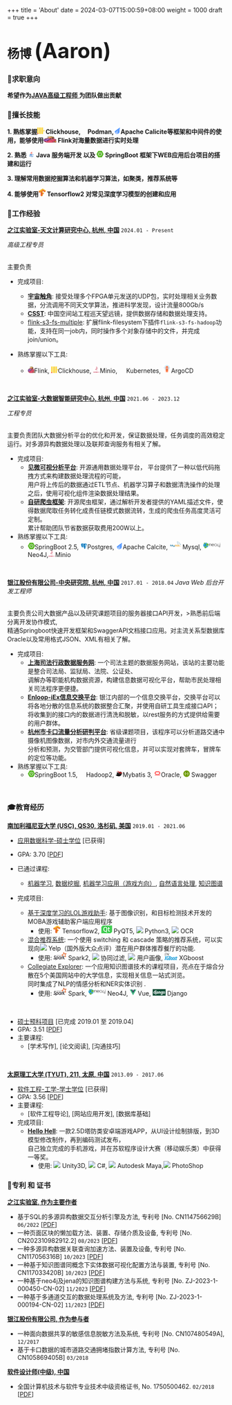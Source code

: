 +++
title = 'About'
date = 2024-03-07T15:00:59+08:00
weight = 1000
draft = true
+++


# 杨博 <font size="9">(Aaron)</font>

### <span>&#127919;</span>求职意向
__希望作为<u>JAVA高级工程师 </u> 为团队做出贡献__

### <span>&#128170;</span>擅长技能


__1. 熟练掌握<span><img src="assets/icons/clickhouse.png" height="15" width="16"> Clickhouse</span>,<span><img src="assets/icons/podman.jpg" height="15" width="16">Podman</span>,<span><img src="assets/icons/calcite.png" height="15" width="16">Apache Calicite</span>等框架和中间件的使用，能够使用<span><img src="assets/icons/flink.png" height="15" width="30"> Flink</span>对海量数据进行实时处理__

__2. 熟悉 <span><img src="assets/icons/java.png" height="15" width="16"> Java </span>服务端开发 以及 <span><img src="assets/icons/springboot.png" height="15" width="16"> SpringBoot</span> 框架下WEB应用后台项目的搭建和运行__

__3. 理解常用数据挖掘算法和机器学习算法，如聚类，推荐系统等__

__4. 能够使用<span><img src="assets/icons/tensorflow.png" height="18" width="16"> Tensorflow2 对常见深度学习模型的创建和应用</span>__

### <span>&#128084;</span>工作经验

[__之江实验室-天文计算研究中心, 杭州, 中国__]()  `2024.01 - Present`

_高级工程专员_<br><br>

主要负责
- 完成项目: 
    - [__宇宙触角__](https://nebula-inner.lab.zjvis.net/): 接受处理多个FPGA单元发送的UDP包，实时处理相关业务数据，分流调用不同天文学算法，推进科学发现，设计流量800Gb/s
    - [__CSST__](http://www.bao.ac.cn/csst/): 中国空间站工程巡天望远镜，提供数据存储和数据处理支持。
    - [flink-s3-fs-multiple](https://aaronyang2333.gitlab.io/docs/demo/flink-s3-f3-multiple/): 扩展flink-filesystem下插件`flink-s3-fs-hadoop`功能，支持在同一job内，同时操作多个对象存储中的文件，并完成join/union。

- 熟练掌握以下工具: 
    - <span><img src="assets/icons/flink.png" height="15" width="15">Flink</span>, <span><img src="assets/icons/clickhouse.png" height="15" width="16">Clickhouse</span>, <span><img src="assets/icons/minio.png" height="15" width="16">Minio</span>, <span><img src="assets/icons/kubernets.png" height="17" width="17">Kubernetes</span>, <span><img src="assets/icons/argoCD.png" height="20" width="20">ArgoCD</span>
<br>

[__之江实验室-大数据智能研究中心, 杭州, 中国__]()  `2021.06 - 2023.12`

_工程专员_<br><br>

主要负责团队大数据分析平台的优化和开发，保证数据处理，任务调度的高效稳定运行。对多源异构数据处理以及联邦查询服务有相关了解。
- 完成项目: 
    - [__见微可视分析平台__](https://gitee.com/zhijiangtianshu/nebula): 开源通用数据处理平台， 平台提供了一种以低代码拖拽方式来构建数据处理流程的可能，<br>用户将上传后的数据通过ETL节点、机器学习算子和数据清洗操作的处理之后，使用可视化组件渲染数据处理结果。
    - [__自研爬虫框架__](https://gitea-ops.lab.zjvis.net/bee/crawler): 开源爬虫框架，通过解析开发者提供的YAML描述文件，使得数据爬取任务转化成责任链模式数据流转，生成的爬虫任务高度灵活可定制。<br>累计帮助团队节省数据获取费用200W以上。
- 熟练掌握以下工具: 
    - <span><img src="assets/icons/springboot.png" height="15" width="16">SpringBoot 2.5</span>, <span><img src="assets/icons/postgresql.png" height="15" width="16">Postgres</span>, <span><img src="assets/icons/calcite.png" height="15" width="16">Apache Calcite</span>, <span><img src="assets/icons/mysql.png" height="20" width="30">Mysql</span>, <span><img src="assets/icons/neo4j.png" height="18" width="40"/> Neo4J</span>,<span><img src="assets/icons/minio.png" height="15" width="16">Minio</span>
<br>

[__银江股份有限公司-中央研究院, 杭州, 中国__]()  `2017.01 - 2018.04`
_Java Web 后台开发工程师_<br><br>

主要负责公司大数据产品以及研究课题项目的服务器接口API开发，>熟悉前后端分离开发协作模式, <br> 精通Springboot快速开发框架和SwaggerAPI文档接口应用。对主流关系型数据库Oracle以及常用格式JSON、XML有相关了解。
- 完成项目: 
    - [__上海司法行政数据服务网__](): 一个司法主题的数据服务网站，该站的主要功能是整合司法局、监狱局、法院、公证处、<br>调解办等职能机构数据资源，构建信息数据可视化平台，帮助市民处理相关司法程序更便捷。
    - [__Enloop-iEx信息交换平台__](): 银江内部的一个信息交换平台，交换平台可以将各地分散的信息系统的数据整合汇聚，并使用自研工具生成接口API；<br>将收集到的接口内的数据进行清洗和脱敏，以rest服务的方式提供给需要的用户群体。
    - [__杭州市卡口流量分析研判平台__](): 省级课题项目，该程序可以分析道路交通中摄像机图像数据，对市内外交通流量进行<br>分析和预测，为交管部门提供可视化信息，并可以实现对套牌车，冒牌车的定位等功能。
- 熟练掌握以下工具: 
    - <span><img src="assets/icons/springboot.png" height="15" width="16">SpringBoot 1.5</span>, <span><img src="https://img.icons8.com/color/14/000000/hadoop-distributed-file-system.png"  height="15" width="16">Hadoop2</span>, <span><img src="assets/icons/mybatis.png" height="15" width="16">Mybatis 3</span>, <span><img src="assets/icons/oracle.png" height="15" width="16">Oracle</span>, <span><img src = "assets/icons/swagger.png" height="15" width="15"> Swagger</span>
<br>

### <span>&#127891;</span>教育经历 

[__南加利福尼亚大学 (USC), QS30, 洛杉矶, 美国__]() `2019.01 - 2021.06`

- <u>应用数据科学-硕士学位</u> [已获得]
- GPA: 3.70 [[PDF](assets/apds_4.pdf)]
- 已通过课程: 
    - [机器学习](https://github.com/AaronYang2333/DSCI_552/blob/master/README.md), [数据挖掘](https://github.com/AaronYang2333/DSCI_553/blob/master/README.md), [机器学习应用（游戏方向）](https://github.com/AaronYang2333/LOL_Overlay_Assistant_Tool/blob/master/README.md), [自然语言处理](https://github.com/AaronYang2333/CSCI_544/blob/master/README.md), [知识图谱](https://github.com/AaronYang2333/DSCI_558/blob/master/README.md) <br>

- 完成项目:
    - [基于深度学习的LOL游戏助手](https://github.com/AaronYang2333/LOL_Overlay_Assistant_Tool/blob/master/README.md): 基于图像识别，和目标检测技术开发的MOBA游戏辅助客户端应用程序
        - 使用: <span><img src="assets/icons/tensorflow.png" height="18" width="16"> Tensorflow2</span>, <span><img src="assets/icons/pyqt.png"> PyQT5</span>, <span><img src="https://img.icons8.com/color/18/000000/python.png"/> Python3</span>, <span><img src="https://img.icons8.com/metro/18/000000/general-ocr.png"/> OCR</span>
    - [混合推荐系统](https://github.com/AaronYang2333/DSCI_553/tree/master/project): 一个使用 switching 和 cascade 策略的推荐系统，可以实现向<img src="https://img.icons8.com/color/18/000000/yelp.png"/> Yelp（国外版大众点评）潜在用户群体推荐餐厅的功能.
        - 使用: <span><img src="assets/icons/spark.png" height="18" width="30"> Spark2</span>, <span><img src="https://img.icons8.com/ios/18/000000/pivot-table.png"/> 协同过滤</span>, <span><img src="https://img.icons8.com/windows/18/000000/change-user-male--v1.png"/> 用户画像</span>, <span><img src="assets/icons/xgboost.png" height="18" width="30"> XGboost</span>
    - [Collegiate Explorer](https://chit-chaat.github.io/Collegiate_Explorer_APP/): 一个应用知识图谱技术的课程项目，亮点在于熔合分散在5个美国网站中的大学信息，实现相关信息一站式浏览。<br> 同时集成了NLP的情感分析和NER实体识别 .
        - 使用: <span><img src="assets/icons/spark.png" height="18" width="30"> Spark</span>, <span><img src="assets/icons/neo4j.png" height="18" width="40"/> Neo4J</span>, <span><img src="assets/icons/vue.png" height="15" width="15"/> Vue</span>, <span><img src="assets/icons/django.png" height="15" width="30"> Django</span>
<br>

- <u>硕士预科项目</u>  [已完成 2019.01 至 2019.04]
- GPA: 3.51 [[PDF](assets/ia_grade.pdf)]
- 主要课程:
    - [学术写作], [论文阅读], [沟通技巧] <br>
<br>

[__太原理工大学 (TYUT), 211, 太原, 中国__]() `2013.09 - 2017.06`

- <u>软件工程-工学-学士学位</u> [已获得]
- GPA: 3.56 [[PDF](assets/typt.pdf)]
- 主要课程: 
    - [软件工程导论], [网站应用开发], [数据库基础] <br>
- 完成项目:
    - [__Hello Hell__](https://www.bilibili.com/video/BV1uz411b7Vk): 一款2.5D塔防类安卓端游戏APP，从UI设计绘制排版，到3D模型修改制作，再到编码测试发布，<br>自己独立完成的手机游戏，并在苏软程序设计大赛（移动娱乐类）中获得一等奖。
        - 使用: <span><img src="https://img.icons8.com/ios-filled/14/000000/unity.png"> Unity3D</span>, <span><img src="https://img.icons8.com/color/14/000000/c-sharp-logo.png"> C#</span>, <span><img src="https://img.icons8.com/color/14/000000/autodesk-maya.png"> Autodesk Maya</span>,<span><img src="https://img.icons8.com/color/16/000000/adobe-photoshop.png"> PhotoShop</span>


### <span>&#128240;</span>专利 和 证书

[__之江实验室, 作为主要作者__]()
- 基于SQL的多源异构数据交互分析引擎及方法, 专利号 [No. CN114756629B] `06/2022` [[PDF](assets/patent/ZL-2022-1-00568.pdf)] <br> 
- 一种页面区块的懒加载方法、装置、存储介质及设备, 专利号 [No. CN202310982912.2] `08/2023` [[PDF]()] <br>
- 一种多源异构数据关联查询加速方法、装置及设备, 专利号 [No. CN117056316B] `10/2023` [[PDF](assets/patent/ZL-2023-1-00906.pdf)] <br>
- 一种基于知识图谱同概念下实体数据可视化配置方法与装置, 专利号 [No. CN117033420B] `10/2023` [[PDF](assets/patent/ZL-2023-1-00846.pdf)] <br>
- 一种基于neo4j及jena的知识图谱构建方法与系统, 专利号 [No. ZJ-2023-1-000450-CN-02] `11/2023` [[PDF]()] <br>
- 一种基于多通道交互的数据处理系统及方法, 专利号 [No. ZJ-2023-1-000194-CN-02] `11/2023` [[PDF]()] <br>

[__银江股份有限公司, 作为参与者__]()
- 一种面向数据共享的敏感信息脱敏方法及系统, 专利号 [No. CN107480549A], `12/2017`<br>
- 基于卡口数据的城市道路交通拥堵指数计算方法, 专利号 [No. CN105869405B] `03/2018`<br>

[__软件设计师(中级), 中国__]()
- 全国计算机技术与软件专业技术中级资格证书, No. 1750500462. `02/2018` [[PDF](assets/nptq.png)]
